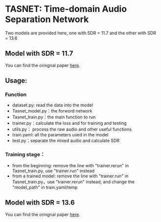 # TASNET: Time-domain Audio Separation Network
Two models are provided here, one with SDR = 11.7 and the other with SDR = 13.6
## Model with SDR = 11.7
You can find the oringnal paper [here](https://arxiv.org/abs/1809.07454).
## Usage:
### Function
- dataset.py: read the data into the model 
- Tasnet_model.py：the forword network
- Tasnet_train.py：the main function to run
- trainer.py：calculate the loss and for training and testing
- utils.py： process the raw audio and other useful functions
- train.yaml: all the parameters used in the model
- test.py：separate the mixed audio and calculate SDR
### Training stage：
- from the beginning: remove the line with "trainer.rerun" in Tasnet_train.py, use "trainer.run" instead
- from a trained model: remove the line with "trainer.run" in Tasnet_train.py，use "trainer.rerun" instead, and change the "model_path" in train.yaml/temp
## Model with SDR = 13.6
You can find the oringnal paper [here](https://www.isca-speech.org/archive/Interspeech_2018/abstracts/2290.html).
